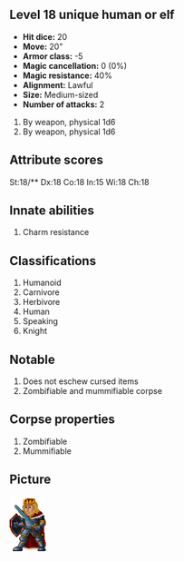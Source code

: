 ## Level 18 unique human or elf
- **Hit dice:** 20
- **Move:** 20"
- **Armor class:** -5
- **Magic cancellation:** 0 (0%)
- **Magic resistance:** 40%
- **Alignment:** Lawful
- **Size:** Medium-sized
- **Number of attacks:** 2
1. By weapon, physical 1d6
2. By weapon, physical 1d6
## Attribute scores
St:18/** Dx:18 Co:18 In:15 Wi:18 Ch:18
## Innate abilities
1. Charm resistance
## Classifications
1. Humanoid
2. Carnivore
3. Herbivore
4. Human
5. Speaking
6. Knight
## Notable
1. Does not eschew cursed items
2. Zombifiable and mummifiable corpse
## Corpse properties
1. Zombifiable
2. Mummifiable
## Picture
![King Arthur](https://github.com/hyvanmielenpelit/GnollHackTileSet/blob/main/Monsters/king_arthur/king_arthur.png)
